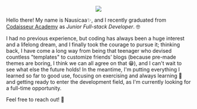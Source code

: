 <p align="center">
  <img src="https://github.com/n-lusano/nlusano/blob/master/nl.png">
</p>

Hello there! My name is Nausicaa:sparkles:, and I recently graduated from [Codaisseur Academy](https://codaisseur.com/) as _Junior Full-stack Developer_. :nerd_face:

I had no previous experience, but coding has always been a huge interest and a lifelong dream, and I finally took the courage to pursue it; thinking back, I have come a long way from being that teenager who devised countless "templates" to customize friends' blogs (because pre-made themes are boring, I think we can all agree on that :grin:), and I can't wait to see what else the future holds! In the meantime, I'm putting everything I learned so far to good use, focusing on exercising and always learning :seedling: and getting ready to enter the development field, as I'm currently looking for a full-time opportunity.

Feel free to reach out! :wave:
